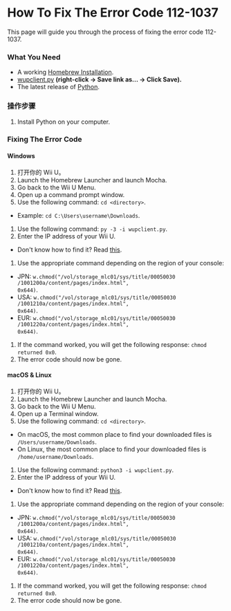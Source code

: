 # How To Fix The Error Code 112-1037

This page will guide you through the process of fixing the error code 112-1037.

### What You Need

- A working [Homebrew Installation](introduction).
- [wupclient.py](https://raw.githubusercontent.com/Elpunical/mocha/master/ios_mcp/wupclient.py) **(right-click -> Save link as... -> Click Save).**
- The latest release of [Python](https://www.python.org/downloads/).

### 操作步骤

1. Install Python on your computer.

### Fixing The Error Code

<!-- tabs:start -->

#### **Windows**

1. 打开你的 Wii U。
1. Launch the Homebrew Launcher and launch Mocha.
1. Go back to the Wii U Menu.
1. Open up a command prompt window.
1. Use the following command: `cd <directory>`.
  - Example: <code>cd C:\Users\username<wbr>\Downloads</code>.
1. Use the following command: `py -3 -i wupclient.py`.
1. Enter the IP address of your Wii U.
 - Don't know how to find it? Read [this](find-wiiu-ip-address).
1. Use the appropriate command depending on the region of your console:
 - JPN: <code>w.chmod("/vol<wbr>/storage_mlc01<wbr>/sys/title/00050030<wbr>/1001200a/content<wbr>/pages<wbr>/index.html", 0x644)</code>.
 - USA: <code>w.chmod("/vol<wbr>/storage_mlc01<wbr>/sys/title/00050030<wbr>/1001210a/content<wbr>/pages<wbr>/index.html", 0x644)</code>.
 - EUR: <code>w.chmod("/vol<wbr>/storage_mlc01<wbr>/sys/title/00050030<wbr>/1001220a/content<wbr>/pages<wbr>/index.html", 0x644)</code>.
1. If the command worked, you will get the following response: `chmod returned 0x0`.
1. The error code should now be gone.

#### **macOS & Linux**

1. 打开你的 Wii U。
1. Launch the Homebrew Launcher and launch Mocha.
1. Go back to the Wii U Menu.
1. Open up a Terminal window.
1. Use the following command: `cd <directory>`.
 - On macOS, the most common place to find your downloaded files is <code>/Users/username<wbr>/Downloads</code>.
 - On Linux, the most common place to find your downloaded files is <code>/home/username<wbr>/Downloads</code>.
1. Use the following command: `python3 -i wupclient.py`.
1. Enter the IP address of your Wii U.
 - Don't know how to find it? Read [this](find-wiiu-ip-address).
1. Use the appropriate command depending on the region of your console:
 - JPN: <code>w.chmod("/vol<wbr>/storage_mlc01<wbr>/sys/title/00050030<wbr>/1001200a/content<wbr>/pages<wbr>/index.html", 0x644)</code>.
 - USA: <code>w.chmod("/vol<wbr>/storage_mlc01<wbr>/sys/title/00050030<wbr>/1001210a/content<wbr>/pages<wbr>/index.html", 0x644)</code>.
 - EUR: <code>w.chmod("/vol<wbr>/storage_mlc01<wbr>/sys/title/00050030<wbr>/1001220a/content<wbr>/pages<wbr>/index.html", 0x644)</code>.
1. If the command worked, you will get the following response: `chmod returned 0x0`.
1. The error code should now be gone.

<!-- tabs:end -->